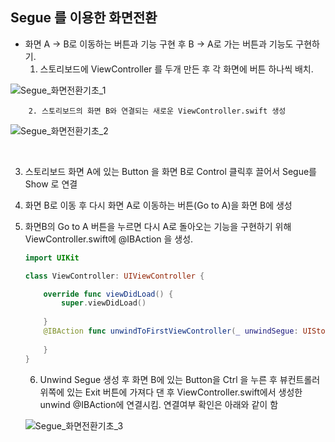 ## Segue 를 이용한 화면전환                                        

* 화면 A -> B로 이동하는 버튼과 기능 구현 후 B -> A로 가는 버튼과 기능도 구현하기. 
  1. 스토리보드에 ViewController 를 두개 만든 후 각 화면에 버튼 하나씩 배치.

![Segue_화면전환기초_1](/Users/kimmidum/Desktop/Segue_화면전환기초_1.png)



		2. 스토리보드의 화면 B와 연결되는 새로운 ViewController.swift 생성

![Segue_화면전환기초_2](/Users/kimmidum/Desktop/Segue_화면전환기초_2.png)

​		

  3. 스토리보드 화면 A에 있는 Button 을 화면 B로 Control 클릭후 끌어서 Segue를 Show 로 연결

  4. 화면 B로 이동 후 다시 화면 A로 이동하는 버튼(Go to A)을 화면 B에 생성

  5. 화면B의 Go to A 버튼을 누르면 다시 A로 돌아오는 기능을 구현하기 위해 ViewController.swift에 @IBAction 을  생성.

     ```swift
     import UIKit
     
     class ViewController: UIViewController {
     
         override func viewDidLoad() {
             super.viewDidLoad()
             
         }
         @IBAction func unwindToFirstViewController(_ unwindSegue: UIStoryboardSegue) {
         
         }   
     }
     
     ```

		6.  Unwind Segue 생성 후 화면 B에 있는 Button을 Ctrl 을 누른 후 뷰컨트롤러 위쪽에 있는 Exit 버튼에 가져다 댄 후 ViewController.swift에서 생성한 unwind @IBAction에 연결시킴. 연결여부 확인은 아래와 같이 함

     ![Segue_화면전환기초_3](/Users/kimmidum/Desktop/Segue_화면전환기초_3.png)

     

     